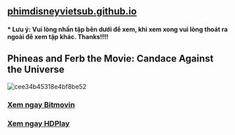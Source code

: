 ## [phimdisneyvietsub.github.io](https://phimdisneyvietsub.github.io)
#### * Lưu ý: Vui lòng nhấn tập bên dưới để xem, khi xem xong vui lòng thoát ra ngoài để xem tập khác. Thanks!!!!
## Phineas and Ferb the Movie: Candace Against the Universe
![cee34b45318e4bf8be52](https://user-images.githubusercontent.com/75318518/143449206-d38971ad-aa24-4e6b-894b-f7cef0087c2b.jpg)


### [Xem ngay Bitmovin](https://bitmovin.com/demos/stream-test?format=hls&manifest=https://raw.githubusercontent.com/phimdisneyvietsub/phimdisneyvietsub/main/video-5b.gapo.vn/videos/results/89f1e616-e808-40ce-986f-7224ce54bfeb/720p/file.m3u8)
### [Xem ngay HDPlay](https://hdplay.se/?HLSP2P=https://raw.githubusercontent.com/phimdisneyvietsub/phimdisneyvietsub/main/video-5b.gapo.vn/videos/results/89f1e616-e808-40ce-986f-7224ce54bfeb/720p/file.m3u8)
